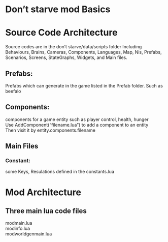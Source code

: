 # Don’t starve mod Basics
# Source Code Architecture
Source codes are in the don’t starve/data/scripts folder
Including Behaviours, Brains, Cameras, Components, Languages, Map, Nis, Prefabs, Scenarios, Screens, StateGraphs, Widgets, and Main files.

## Prefabs:
Prefabs which can generate in the game listed in the Prefab folder. Such as beefalo

## Components:
components for a game entity such as  player control, health, hunger<br>
Use AddComponent(“filename.lua”) to add a component to an entity<br>
Then visit it by entity.components.filename

## Main Files
### Constant: 
some Keys, Resulations defined in the constants.lua



# Mod Architecture 
## Three main lua code files
modmain.lua <br>
modinfo.lua <br>
modworldgenmain.lua
